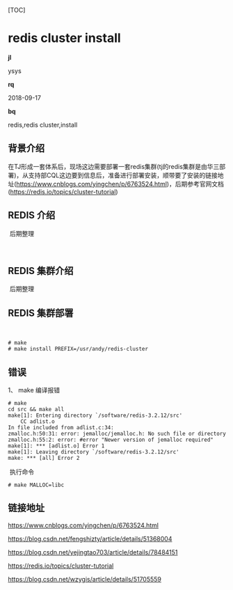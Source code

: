 [TOC]

# redis cluster install

**jl**

ysys

**rq**

2018-09-17

**bq**

redis,redis cluster,install



## 背景介绍

​	在TJ形成一套体系后，现场这边需要部署一套redis集群(tj的redis集群是由华三部署)，从支持部CQL这边要到信息后，准备进行部署安装，顺带要了安装的链接地址(https://www.cnblogs.com/yingchen/p/6763524.html)，后期参考官网文档(https://redis.io/topics/cluster-tutorial)



## REDIS 介绍

​	后期整理

​	

## REDIS 集群介绍

​	后期整理



## REDIS 集群部署

​	

```
# make
# make install PREFIX=/usr/andy/redis-cluster
```













## 错误

1、	make 编译报错

```
# make
cd src && make all
make[1]: Entering directory `/software/redis-3.2.12/src'
    CC adlist.o
In file included from adlist.c:34:
zmalloc.h:50:31: error: jemalloc/jemalloc.h: No such file or directory
zmalloc.h:55:2: error: #error "Newer version of jemalloc required"
make[1]: *** [adlist.o] Error 1
make[1]: Leaving directory `/software/redis-3.2.12/src'
make: *** [all] Error 2
```

​	执行命令

```
# make MALLOC=libc
```







## 链接地址

https://www.cnblogs.com/yingchen/p/6763524.html

https://blog.csdn.net/fengshizty/article/details/51368004

https://blog.csdn.net/yejingtao703/article/details/78484151

https://redis.io/topics/cluster-tutorial

https://blog.csdn.net/wzygis/article/details/51705559

